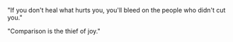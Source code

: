"If you don't heal what hurts you, you'll bleed on the people who didn't cut you."

"Comparison is the thief of joy."
